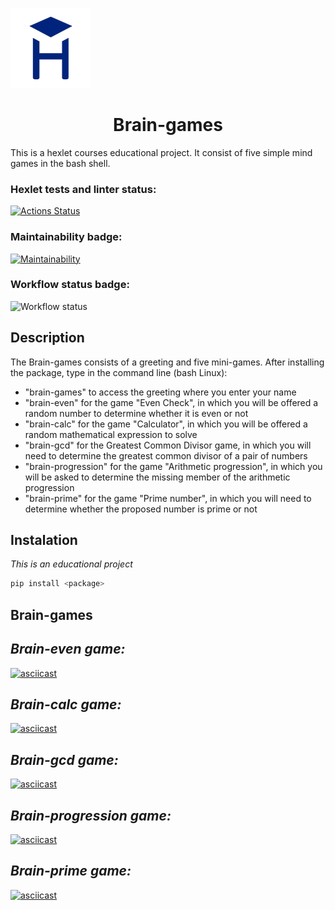 [![Hexlet Ltd. logo](https://raw.githubusercontent.com/Hexlet/assets/master/images/hexlet_logo128.png)](https://ru.hexlet.io/pages/about?utm_source=github&utm_medium=link&utm_campaign=python-package)

<h1 align="center">Brain-games</h1>

This is a hexlet courses educational project.
It consist of five simple mind games in the bash shell.

### Hexlet tests and linter status:
[![Actions Status](https://github.com/Dmitriy-Parfimovich/python-project-lvl1/workflows/hexlet-check/badge.svg)](https://github.com/Dmitriy-Parfimovich/python-project-lvl1/actions)

### Maintainability badge:
[![Maintainability](https://api.codeclimate.com/v1/badges/2f68365d2b7bbdc31397/maintainability)](https://codeclimate.com/github/Dmitriy-Parfimovich/python-project-lvl1/maintainability)

### Workflow status badge:
![Workflow status](https://github.com/Dmitriy-Parfimovich/python-project-lvl1/actions/workflows/brain_games_check.yml/badge.svg)

## Description
The Brain-games consists of a greeting and five mini-games. 
After installing the package, type in the command line (bash Linux):
- "brain-games" to access the greeting where you enter your name
- "brain-even" for the game "Even Check", in which you will be offered a random number to determine whether it is even or not
- "brain-calc" for the game "Calculator", in which you will be offered a random mathematical expression to solve
- "brain-gcd" for the Greatest Common Divisor game, in which you will need to determine the greatest common divisor of a pair of numbers
- "brain-progression" for the game "Arithmetic progression", in which you will be asked to determine the missing member of the arithmetic progression
- "brain-prime" for the game "Prime number", in which you will need to determine whether the proposed number is prime or not

## Instalation

_This is an educational project_

```sh
pip install <package>
```
## Brain-games

## _Brain-even game:_
[![asciicast](https://asciinema.org/a/gNunRtsRcvLUfpVBDnWfc07C3.svg)](https://asciinema.org/a/gNunRtsRcvLUfpVBDnWfc07C3)

## _Brain-calc game:_
[![asciicast](https://asciinema.org/a/6bHRXa4ZJRFMdfsDLF3OA8rNz.svg)](https://asciinema.org/a/6bHRXa4ZJRFMdfsDLF3OA8rNz)

## _Brain-gcd game:_
[![asciicast](https://asciinema.org/a/qFgjdGTJzHyscJR4SnoeQLRod.svg)](https://asciinema.org/a/qFgjdGTJzHyscJR4SnoeQLRod)

## _Brain-progression game:_
[![asciicast](https://asciinema.org/a/b8JNPxu8PfFd62HUwk7w14unF.svg)](https://asciinema.org/a/b8JNPxu8PfFd62HUwk7w14unF)

## _Brain-prime game:_
[![asciicast](https://asciinema.org/a/3XToKTnFWveV0aF7qOb41vykc.svg)](https://asciinema.org/a/3XToKTnFWveV0aF7qOb41vykc)
